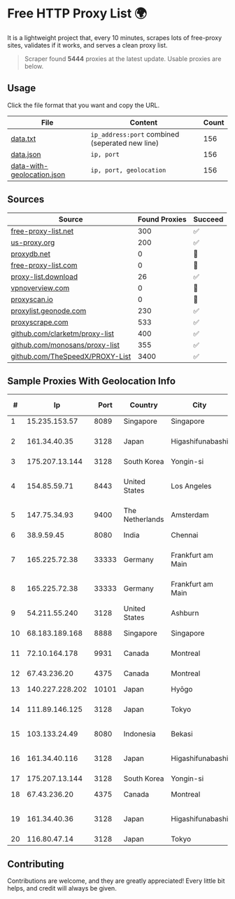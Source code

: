 
# Free HTTP Proxy List 🌍

It is a lightweight project that, every 10 minutes, scrapes lots of free-proxy sites, validates if it works, and serves a clean proxy list.


> Scraper found **5444** proxies at the latest update. Usable proxies are below.

## Usage

Click the file format that you want and copy the URL.


|File|Content|Count|
|----|-------|-----|
|[data.txt](https://raw.githubusercontent.com/themiralay/Proxy-List-World/master/data.txt)|`ip_address:port` combined (seperated new line)|156|
|[data.json](https://raw.githubusercontent.com/themiralay/Proxy-List-World/master/data.json)|`ip, port`|156|
|[data-with-geolocation.json](https://raw.githubusercontent.com/themiralay/Proxy-List-World/master/data-with-geolocation.json)|`ip, port, geolocation`|156|

## Sources

|Source|Found Proxies|Succeed|
|------|-------------|-------|
|[free-proxy-list.net](https://free-proxy-list.net)|300|✅|
|[us-proxy.org](https://www.us-proxy.org)|200|✅|
|[proxydb.net](http://proxydb.net)|0|🚫|
|[free-proxy-list.com](https://free-proxy-list.com/?page=&port=&type%5B%5D=http&type%5B%5D=https&up_time=0&search=Search)|0|🚫|
|[proxy-list.download](https://www.proxy-list.download/HTTP)|26|✅|
|[vpnoverview.com](https://vpnoverview.com/privacy/anonymous-browsing/free-proxy-servers)|0|🚫|
|[proxyscan.io](https://www.proxyscan.io)|0|🚫|
|[proxylist.geonode.com](https://proxylist.geonode.com/api/proxy-list?limit=300&page=1&sort_by=lastChecked&sort_type=desc&protocols=http,https)|230|✅|
|[proxyscrape.com](https://api.proxyscrape.com/v2/?request=displayproxies&protocol=http&timeout=10000&country=all&ssl=all&anonymity=all)|533|✅|
|[github.com/clarketm/proxy-list](https://raw.githubusercontent.com/clarketm/proxy-list/master/proxy-list-raw.txt)|400|✅|
|[github.com/monosans/proxy-list](https://raw.githubusercontent.com/monosans/proxy-list/main/proxies/http.txt)|355|✅|
|[github.com/TheSpeedX/PROXY-List](https://raw.githubusercontent.com/TheSpeedX/PROXY-List/master/http.txt)|3400|✅|


## Sample Proxies With Geolocation Info

|#|Ip|Port|Country|City|Internet Service Provider|
|-|--|----|-------|----|-------------------------|
|1|15.235.153.57|8089|Singapore|Singapore|OVH Hosting|
|2|161.34.40.35|3128|Japan|Higashifunabashi|NTT PC Communications, Inc.|
|3|175.207.13.144|3128|South Korea|Yongin-si|Korea Telecom|
|4|154.85.59.71|8443|United States|Los Angeles|Beijing Baidu Netcom Science and Technology Co., Ltd.|
|5|147.75.34.93|9400|The Netherlands|Amsterdam|Packet Host, Inc.|
|6|38.9.59.45|8080|India|Chennai|Microsense Private Limited|
|7|165.225.72.38|33333|Germany|Frankfurt am Main|Zscaler Switzerland GmbH|
|8|165.225.72.38|33333|Germany|Frankfurt am Main|Zscaler Switzerland GmbH|
|9|54.211.55.240|3128|United States|Ashburn|Amazon.com, Inc.|
|10|68.183.189.168|8888|Singapore|Singapore|DigitalOcean, LLC|
|11|72.10.164.178|9931|Canada|Montreal|GloboTech Communications|
|12|67.43.236.20|4375|Canada|Montreal|GloboTech Communications|
|13|140.227.228.202|10101|Japan|Hyōgo|InfoSphere|
|14|111.89.146.125|3128|Japan|Tokyo|NTT PC Communications, Inc.|
|15|103.133.24.49|8080|Indonesia|Bekasi|PT PHATRIA INTI PERSADA|
|16|161.34.40.116|3128|Japan|Higashifunabashi|NTT PC Communications, Inc.|
|17|175.207.13.144|3128|South Korea|Yongin-si|Korea Telecom|
|18|67.43.236.20|4375|Canada|Montreal|GloboTech Communications|
|19|161.34.40.36|3128|Japan|Higashifunabashi|NTT PC Communications, Inc.|
|20|116.80.47.14|3128|Japan|Tokyo|InfoSphere|



## Contributing

Contributions are welcome, and they are greatly appreciated! Every
little bit helps, and credit will always be given.

